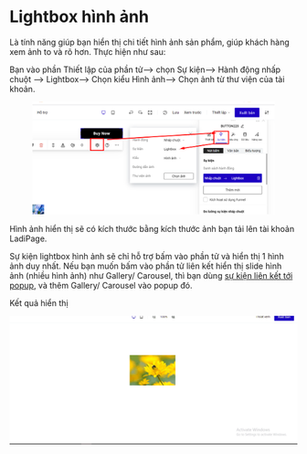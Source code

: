 # Lightbox hình ảnh

Là tính năng giúp bạn hiển thị chi tiết hình ảnh sản phẩm, giúp khách hàng xem ảnh to và rõ hơn. Thực hiện như sau:

Bạn vào phần Thiết lập của phần tử--> chọn Sự kiện--> Hành động nhấp chuột --> Lightbox--> Chọn kiểu Hình ảnh--> Chọn ảnh từ thư viện của tài khoản.

<figure><img src="../../.gitbook/assets/hình ảnh.png" alt=""><figcaption></figcaption></figure>

Hình ảnh hiển thị sẽ có kích thước bằng kích thước ảnh bạn tải lên tài khoản LadiPage.&#x20;

Sự kiện lightbox hình ảnh sẽ chỉ hỗ trợ bấm vào phần tử và hiển thị 1 hình ảnh duy nhất. Nếu bạn muốn bấm vào phần tử liên kết hiển thị slide hình ảnh (nhiều hình ảnh) như Gallery/ Carousel, thì bạn dùng [sự kiện liên kết tới popup](https://help.ladipage.vn/su-kien-cho-phan-tu/su-kien-nhap-chuot/su-kien-mo-popup), và thêm Gallery/ Carousel vào popup đó.

Kết quả hiển thị&#x20;

![](<../../.gitbook/assets/hình ảnh.gif>)
